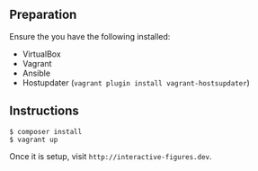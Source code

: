 ## Preparation

Ensure the you have the following installed:

- VirtualBox
- Vagrant
- Ansible
- Hostupdater (`vagrant plugin install vagrant-hostsupdater`)

## Instructions

```
$ composer install
$ vagrant up
```

Once it is setup, visit `http://interactive-figures.dev`.
